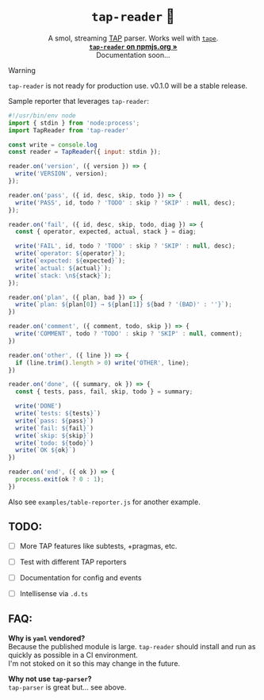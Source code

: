 <h1 align="center"><code>tap-reader</code> 📜</h1>

<p align="center">
  A smol, streaming <a href="https://testanything.org/">TAP</a> parser. Works well with <a href="https://www.npmjs.com/package/tape/"><code>tape</code></a>.<br>
  <a href="https://www.npmjs.com/package/tap-reader"><strong><code>tap-reader</code> on npmjs.org »</strong></a><br>
  Documentation soon...
</p>

> [!WARNING]  
> `tap-reader` is not ready for production use. v0.1.0 will be a stable release.

Sample reporter that leverages `tap-reader`:

```js
#!/usr/bin/env node
import { stdin } from 'node:process';
import TapReader from 'tap-reader'

const write = console.log
const reader = TapReader({ input: stdin });

reader.on('version', ({ version }) => {
  write('VERSION', version);
});

reader.on('pass', ({ id, desc, skip, todo }) => {
  write('PASS', id, todo ? 'TODO' : skip ? 'SKIP' : null, desc);
});

reader.on('fail', ({ id, desc, skip, todo, diag }) => {
  const { operator, expected, actual, stack } = diag;

  write('FAIL', id, todo ? 'TODO' : skip ? 'SKIP' : null, desc);
  write(`operator: ${operator}`);
  write(`expected: ${expected}`);
  write(`actual: ${actual}`);
  write(`stack: \n${stack}`);
});

reader.on('plan', ({ plan, bad }) => {
  write(`plan: ${plan[0]} → ${plan[1]} ${bad ? '(BAD)' : ''}`);
})

reader.on('comment', ({ comment, todo, skip }) => {
  write('COMMENT', todo ? 'TODO' : skip ? 'SKIP' : null, comment);
})

reader.on('other', ({ line }) => {
  if (line.trim().length > 0) write('OTHER', line);
})

reader.on('done', ({ summary, ok }) => {
  const { tests, pass, fail, skip, todo } = summary;

  write('DONE')
  write(`tests: ${tests}`)
  write(`pass: ${pass}`)
  write(`fail: ${fail}`)
  write(`skip: ${skip}`)
  write(`todo: ${todo}`)
  write(`OK ${ok}`)
})

reader.on('end', ({ ok }) => {
  process.exit(ok ? 0 : 1);
})
```

Also see `examples/table-reporter.js` for another example.

## TODO:

- [ ] More TAP features like subtests, +pragmas, etc.
- [ ] Test with different TAP reporters
- [ ] Documentation for config and events
- [ ] Intellisense via `.d.ts`


## FAQ:

**Why is `yaml` vendored?**  
Because the published module is large. `tap-reader` should install and run as quickly as possible in a CI environment.  
I'm not stoked on it so this may change in the future.

**Why not use `tap-parser`?**  
`tap-parser` is great but... see above.
